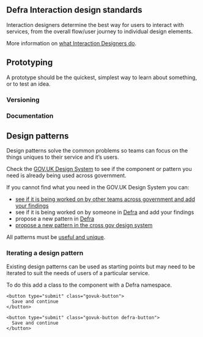 ## Defra Interaction design standards

Interaction designers determine the best way for users to interact with services, from the overall flow/user journey to individual design elements. 

More information on [what Interaction Designers do](/interaction-design.md).

## Prototyping
A prototype should be the quickest, simplest way to learn about something, or to test an idea.


### Versioning

### Documentation


## Design patterns

Design patterns solve the common problems so teams can focus on the things uniques to their service and it’s users.

Check the [GOV.UK Design System](https://design-system.service.gov.uk/) to see if the component or pattern you need is already being used across government.

If you cannot find what you need in the GOV.UK Design System you can:

* [see if it is being worked on by other teams across government and add your findings](https://design-system.service.gov.uk/community/backlog/)
* see if it is being worked on by someone in [Defra](https://github.com/DEFRA/design-system-backlog/issues) and add your findings 
* propose a new pattern in [Defra](https://github.com/DEFRA/design-system-backlog/issues)
* [propose a new pattern in the cross gov design system](https://design-system.service.gov.uk/community/propose-a-component-or-pattern/)

All patterns must be [useful and unique](https://design-system.service.gov.uk/community/contribution-criteria/#new-proposals).

### Iterating a design pattern
Existing design patterns can be used as starting points but may need to be iterated to suit the needs of users of a particular service. 

To do this add a class to the component with a Defra namespace.

```
<button type="submit" class="govuk-button">
  Save and continue
</button>
```

```
<button type="submit" class="govuk-button defra-button">
  Save and continue
</button>
```
